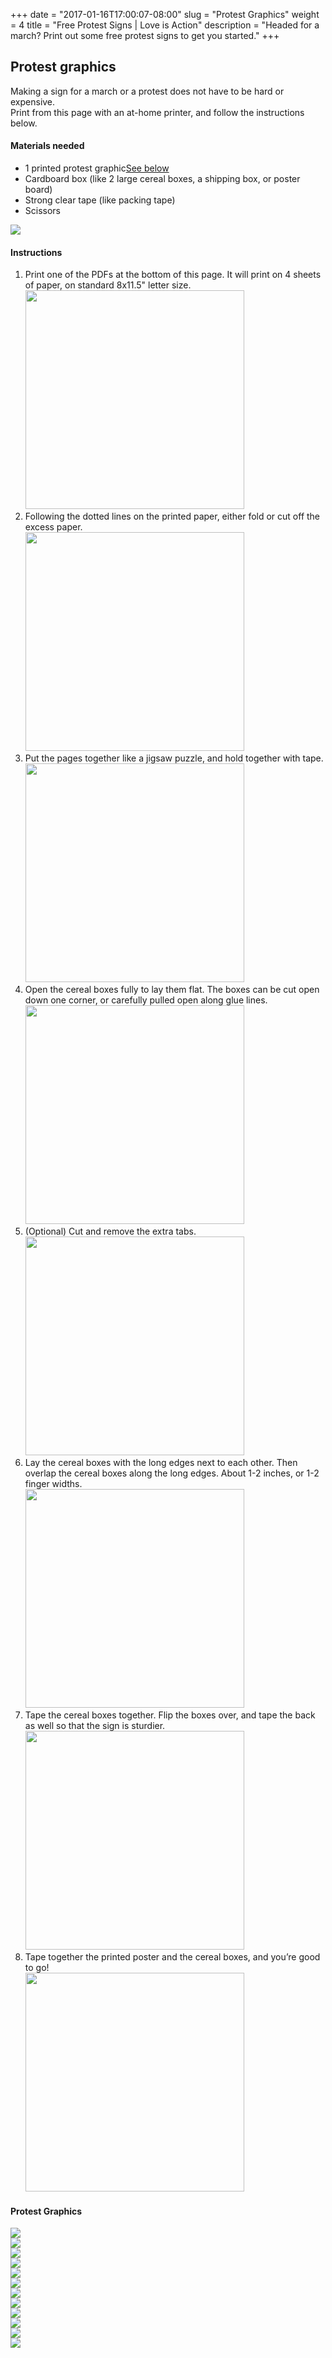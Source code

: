 +++
date = "2017-01-16T17:00:07-08:00"
slug = "Protest Graphics"
weight = 4
title = "Free Protest Signs | Love is Action"
description = "Headed for a march? Print out some free protest signs to get you started."
+++
<h2 class="mt2 mb3">Protest graphics</h2>

<div class="col mb4">
  <div class="sm-col md-col-8">
    <p class="mb3 pr2">
      Making a sign for a march or a protest does not have to be hard or expensive.</br>
      Print from this page with an at-home printer, and follow the instructions below.
    </p>
    <h4>Materials needed</h4>
    <ul class="mb1">
      <li>1 printed protest graphic<a href="#graphics"><span class="info">See below</span></a></li>
      <li>Cardboard box (like 2 large cereal boxes, a shipping box, or poster board)</li>
      <li>Strong clear tape (like packing tape)</li>
      <li>Scissors</li>
    </ul>
  </div>
  <div class="sm-col md-col-4">
    <img src="/img/LisA-graphics.jpg">
  </div>
</div>

<div class="col clearfix">
  <div class="col-12 mb2">
    <h4>Instructions</h4>
  </div>
  <div class="sm-col-12 md-col-6 lg-col-6 mb2">
    <ol>
      <li class="mb2">Print one of the PDFs at the bottom of this page. It will print on 4 sheets of paper, on standard 8x11.5" letter size. </br>
      <img src="/img/inst-01.svg" width="350" height="auto"></li>
      <li class="mb2">Following the dotted lines on the printed paper, either fold or cut off the excess paper.</br>
      <img src="/img/inst-02.svg" width="350" height="auto"></li>
      <li class="mb2">Put the pages together like a jigsaw puzzle, and hold together with tape.</br>
      <img src="/img/inst-03.svg" width="350" height="auto"></li>
      <li class="mb2">Open the cereal boxes fully to lay them flat. The boxes can be cut open down one corner, or carefully pulled open along glue lines.</br>
      <img src="/img/inst-04.svg" width="350" height="auto"></li>
      <li class="mb2">(Optional) Cut and remove the extra tabs.</br>
      <img src="/img/inst-05.svg" width="350" height="auto"></li>
      <li class="mb2">Lay the cereal boxes with the long edges next to each other. Then overlap the cereal boxes along the long edges. About 1-2 inches, or 1-2 finger widths.</br>
      <img src="/img/inst-06a.svg" width="350" height="auto"></li>
      <li class="mb2">Tape the cereal boxes together. Flip the boxes over, and tape the back as well so that the sign is sturdier.</br>
      <img src="/img/inst-06b.svg" width="350" height="auto"></li>
      <li class="mb2">Tape together the printed poster and the cereal boxes, and you’re good to go!</br>
      <img src="/img/inst-07.svg" width="350" height="auto"></li>
    </ol>
  </div>
</div>

<div id="graphics" class="clearfix mt4">
  <div class="col-12 mb2">
    <h4>Protest Graphics</h4>
  </div>
  <div class="sm-col sm-col-4 md-col-2">
    <a class="img-link" href="/pdf/loveisaction_protest_logo.pdf" target="_blank"><img src="/img/logo.svg"></a>
  </div>
  <div class="sm-col sm-col-4 md-col-2">
    <a class="img-link" href="/pdf/loveisaction_protest_ask.pdf" target="_blank"><img src="/img/ask.svg"></a>
  </div>
  <div class="sm-col sm-col-4 md-col-2">
    <a class="img-link" href="/pdf/loveisaction_protest_care.pdf" target="_blank"><img src="/img/care.svg"></a>
  </div>
  <div class="sm-col sm-col-4 md-col-2">
    <a class="img-link" href="/pdf/loveisaction_protest_help.pdf" target="_blank"><img src="/img/help.svg"></a>
  </div>
  <div class="sm-col sm-col-4 md-col-2">
    <a class="img-link" href="/pdf/loveisaction_protest_learn.pdf" target="_blank"><img src="/img/learn.svg"></a>
  </div>
  <div class="sm-col sm-col-4 md-col-2">
    <a class="img-link" href="/pdf/loveisaction_protest_persevere.pdf" target="_blank"><img src="/img/persevere.svg"></a>
  </div>
  <div class="sm-col sm-col-4 md-col-2">
    <a class="img-link" href="/pdf/loveisaction_protest_protect.pdf" target="_blank"><img src="/img/protect.svg"></a>
  </div>
  <div class="sm-col sm-col-4 md-col-2">
    <a class="img-link" href="/pdf/loveisaction_protest_respect.pdf" target="_blank"><img src="/img/respect.svg"></a>
  </div>
  <div class="sm-col sm-col-4 md-col-2">
    <a class="img-link" href="/pdf/loveisaction_protest_share.pdf" target="_blank"><img src="/img/share.svg"></a>
  </div>
  <div class="sm-col sm-col-4 md-col-2">
    <a class="img-link" href="/pdf/loveisaction_protest_show-up.pdf" target="_blank"><img src="/img/show-up.svg"></a>
  </div>
  <div class="sm-col sm-col-4 md-col-2">
    <a class="img-link" href="/pdf/loveisaction_protest_speak-up.pdf" target="_blank"><img src="/img/speak-up.svg"></a>
  </div>
  <div class="sm-col sm-col-4 md-col-2">
    <a class="img-link" href="/pdf/loveisaction_protest_support.pdf" target="_blank"><img src="/img/support.svg"></a>
  </div>
</div>
